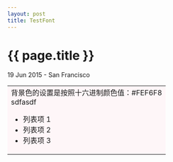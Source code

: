 ```yaml
---
layout: post
title: TestFont
---
```


{{ page.title }}
================

19 Jun 2015 - San Francisco

<table><tr><td bgcolor=#FEF6F8>背景色的设置是按照十六进制颜色值：#FEF6F8    <br>  sdfasdf <br> <ul>
  <li>列表项 1</li>
  <li>列表项 2</li>
  <li>列表项 3</li>
</ul>
    </ol> </td></tr</table>
